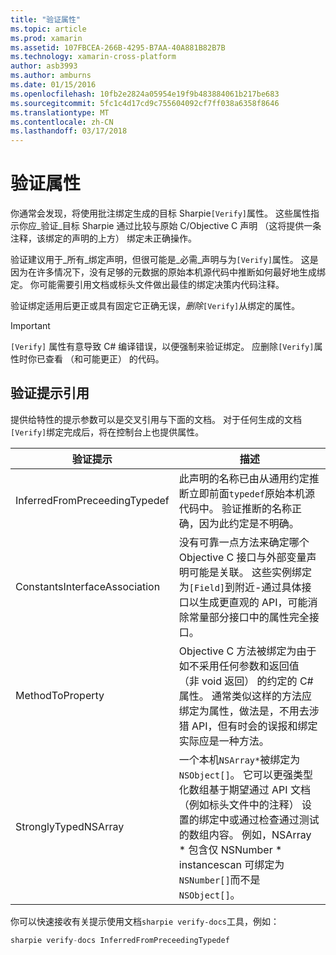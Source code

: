 ```yaml
---
title: "验证属性"
ms.topic: article
ms.prod: xamarin
ms.assetid: 107FBCEA-266B-4295-B7AA-40A881B82B7B
ms.technology: xamarin-cross-platform
author: asb3993
ms.author: amburns
ms.date: 01/15/2016
ms.openlocfilehash: 10fb2e2824a05954e19f9b483884061b217be683
ms.sourcegitcommit: 5fc1c4d17cd9c755604092cf7ff038a6358f8646
ms.translationtype: MT
ms.contentlocale: zh-CN
ms.lasthandoff: 03/17/2018
---
```

# <a name="verify-attributes"></a>验证属性


你通常会发现，将使用批注绑定生成的目标 Sharpie`[Verify]`属性。 这些属性指示你应_验证_目标 Sharpie 通过比较与原始 C/Objective C 声明 （这将提供一条注释，该绑定的声明的上方） 绑定未正确操作。

验证建议用于_所有_绑定声明，但很可能是_必需_声明与为`[Verify]`属性。 这是因为在许多情况下，没有足够的元数据的原始本机源代码中推断如何最好地生成绑定。 你可能需要引用文档或标头文件做出最佳的绑定决策内代码注释。

验证绑定适用后更正或具有固定它正确无误，_删除_`[Verify]`从绑定的属性。

> [!IMPORTANT]
> `[Verify]` 属性有意导致 C# 编译错误，以便强制来验证绑定。 应删除`[Verify]`属性时你已查看 （和可能更正） 的代码。

## <a name="verify-hints-reference"></a>验证提示引用

提供给特性的提示参数可以是交叉引用与下面的文档。 对于任何生成的文档`[Verify]`绑定完成后，将在控制台上也提供属性。

|验证提示|描述|
|---|---|
|InferredFromPreceedingTypedef|此声明的名称已由从通用约定推断立即前面`typedef`原始本机源代码中。 验证推断的名称正确，因为此约定是不明确。|
|ConstantsInterfaceAssociation|没有可靠一点方法来确定哪个 Objective C 接口与外部变量声明可能是关联。 这些实例绑定为`[Field]`到附近-通过具体接口以生成更直观的 API，可能消除常量部分接口中的属性完全接口。|
|MethodToProperty|Objective C 方法被绑定为由于如不采用任何参数和返回值 （非 void 返回） 的约定的 C# 属性。 通常类似这样的方法应绑定为属性，做法是，不用去涉猎 API，但有时会的误报和绑定实际应是一种方法。|
|StronglyTypedNSArray|一个本机`NSArray*`被绑定为`NSObject[]`。 它可以更强类型化数组基于期望通过 API 文档 （例如标头文件中的注释） 设置的绑定中或通过检查通过测试的数组内容。 例如，NSArray * 包含仅 NSNumber * instancescan 可绑定为`NSNumber[]`而不是`NSObject[]`。|

你可以快速接收有关提示使用文档`sharpie verify-docs`工具，例如：

```csharp
sharpie verify-docs InferredFromPreceedingTypedef
```

